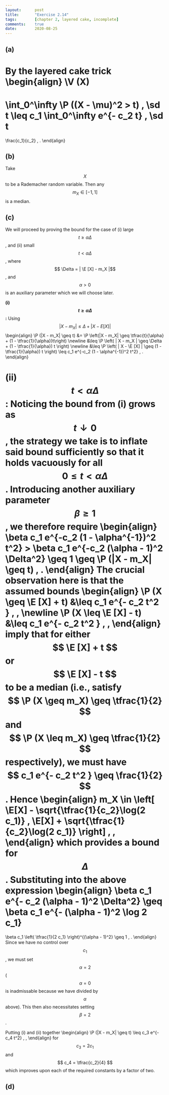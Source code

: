 ```yaml
---
layout:      post
title:       "Exercise 2.14"
tags:        [chapter 2, layered cake, incomplete]
comments:    true
date:        2020-08-25
---
```


## (a)

By the layered cake trick
\begin{align}
  \V (X)
  =
  \int_0^\infty
    \P ((X - \mu)^2 > t)
    \, \sd t
  \leq
  c_1
  \int_0^\infty
    e^{- c_2 t}
    \, \sd t
  =
  \frac{c_1}{c_2}
  \, .
\end{align}


## (b)

Take $$ X $$ to be a Rademacher random variable. Then any $$ m_X \in [-1 , 1] $$
is a median.


## (c)

We will proceed by proving the bound for the case of (i) large
$$ t \geq \alpha \Delta $$, and (ii) small $$ t < \alpha \Delta $$, where
$$ \Delta = | \E [X] - m_X |$$, and
$$ \alpha > 0 $$ is an auxiliary parameter which we will choose later.

__(i) $$ t \geq \alpha \Delta $$:__
Using $$ | X - m_X | \leq \Delta + | X - E [X] | $$
\begin{align}
  \P (|X - m_X| \geq t)
  &=
  \P \left(|X - m_X| \geq \tfrac{t}{\alpha} + (1 - \tfrac{1}{\alpha})t\right)
  \newline
  &\leq
  \P \left( | X - m_X | \geq \Delta + (1 - \tfrac{1}{\alpha}) t \right)
  \newline
  &\leq
  \P \left( | X - \E [X] | \geq (1 - \tfrac{1}{\alpha}) t \right)
  \leq
  c_1 e^{-c_2 (1 - \alpha^{-1})^2 t^2}
  \, .
\end{align}

__(ii) $$ t < \alpha \Delta $$:__ Noticing the bound from (i) grows
as $$ t \downarrow 0 $$, the strategy we take is to inflate said bound
sufficiently so that it holds vacuously for all $$ 0 \leq t < \alpha \Delta $$.
Introducing another auxiliary parameter $$ \beta \geq 1 $$, we therefore require
\begin{align}
  \beta c_1 e^{-c_2 (1 - \alpha^{-1})^2 t^2}
  \>
  \beta c_1 e^{-c_2 (\alpha - 1)^2 \Delta^2}
  \geq
  1
  \geq
  \P (|X - m_X| \geq t)
  \, .
\end{align}
The crucial observation here is that the assumed bounds
\begin{align}
  \P (X \geq \E [X] + t) &\leq c_1 e^{- c_2 t^2 } \, , \newline
  \P (X \leq \E [X] - t) &\leq c_1 e^{- c_2 t^2 } \, ,
\end{align}
imply that for either $$ \E [X] + t $$ or $$ \E [X] - t $$ to be a median
(i.e., satisfy $$ \P (X \geq m_X) \geq \tfrac{1}{2} $$ and
$$ \P (X \leq m_X) \geq \tfrac{1}{2} $$ respectively),
we must have $$ c_1 e^{- c_2 t^2 } \geq \frac{1}{2} $$.
Hence
\begin{align}
  m_X
  \in
  \left[
    \E[X] - \sqrt{\tfrac{1}{c_2}\log(2 c_1)} ,
    \E[X] + \sqrt{\tfrac{1}{c_2}\log(2 c_1)}
  \right]
  \, ,
\end{align}
which provides a bound for $$ \Delta $$.
Substituting into the above expression
\begin{align}
  \beta c_1 e^{- c_2 (\alpha - 1)^2 \Delta^2}
  \geq
  \beta c_1 e^{- (\alpha - 1)^2 \log 2 c_1}
  =
  \beta c_1 \left( \tfrac{1}{2 c_1} \right)^{(\alpha - 1)^2}
  \geq
  1
  \, .
\end{align}
Since we have no control over $$ c_1 $$, we must set
$$ \alpha = 2 $$ ($$ \alpha = 0 $$ is inadmissable because we have divided by
$$ \alpha $$ above). This then also necessitates setting $$ \beta = 2 $$.

Putting (i) and (ii) together
\begin{align}
  \P (|X - m_X| \geq t)
  \leq
  c_3
  e^{- c_4 t^2}
  \, ,
\end{align}
for $$ c_3 = 2 c_1 $$ and $$ c_4 = \tfrac{c_2}{4} $$ which improves upon
each of the required constants by a factor of two.


## (d)
